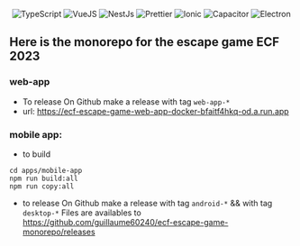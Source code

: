 <p align="center">
<img src="https://img.shields.io/badge/Language-TypeScript-3178c6.svg?style=flat-square" alt="TypeScript" />
<img src="https://img.shields.io/badge/Framework-VueJs-e023e.svg?style=flat-square" alt="VueJS" />
<img src="https://img.shields.io/badge/Framework-NestJs-00afd8.svg?style=flat-square" alt="NestJs" />
<img src="https://img.shields.io/badge/Code_style-prettier-ff69b4.svg?style=flat-square" alt="Prettier" />
<img src="https://img.shields.io/badge/Ionic-3880ff.svg?style=flat-square" alt="Ionic" />
<img src="https://img.shields.io/badge/Capacitor-1E90FF.svg?style=flat-square" alt="Capacitor" />
<img src="https://img.shields.io/badge/Electron-87CEFA.svg?style=flat-square" alt="Electron" />
</p>

## Here is the monorepo for the escape game ECF 2023

### web-app

- To release
  On Github make a release with tag `web-app-*`
- url: https://ecf-escape-game-web-app-docker-bfaitf4hkq-od.a.run.app

### mobile app:

- to build

```
cd apps/mobile-app
npm run build:all
npm run copy:all
```

- to release
  On Github make a release with tag `android-*` && with tag `desktop-*`
  Files are availables to https://github.com/guillaume60240/ecf-escape-game-monorepo/releases
